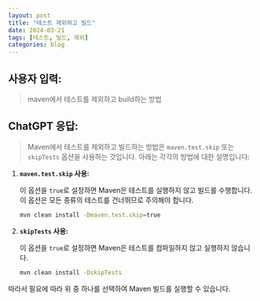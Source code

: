 ```yaml
---
layout: post
title: "테스트 제외하고 빌드"
date: 2024-03-21
tags: [테스트, 빌드, 제외]
categories: blog
---
```


## 사용자 입력:
> maven에서 테스트를 제외하고 build하는 방법

## ChatGPT 응답:
> Maven에서 테스트를 제외하고 빌드하는 방법은 `maven.test.skip` 또는 `skipTests` 옵션을 사용하는 것입니다. 아래는 각각의 방법에 대한 설명입니다:

1. **`maven.test.skip` 사용:**
   
   이 옵션을 `true`로 설정하면 Maven은 테스트를 실행하지 않고 빌드를 수행합니다. 이 옵션은 모든 종류의 테스트를 건너뛰므로 주의해야 합니다.

   ```bash
   mvn clean install -Dmaven.test.skip=true
   ```

2. **`skipTests` 사용:**
   
   이 옵션을 `true`로 설정하면 Maven은 테스트를 컴파일하지 않고 실행하지 않습니다.

   ```bash
   mvn clean install -DskipTests
   ```

따라서 필요에 따라 위 중 하나를 선택하여 Maven 빌드를 실행할 수 있습니다.

